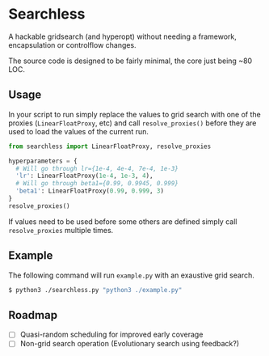 # Searchless
A hackable gridsearch (and hyperopt) without needing a framework, encapsulation or controlflow changes.

The source code is designed to be fairly minimal, the core just being ~80 LOC.

## Usage
In your script to run simply replace the values to grid search with one of the proxies (`LinearFloatProxy`, etc)
and call `resolve_proxies()` before they are used to load the values of the current run.

```py
from searchless import LinearFloatProxy, resolve_proxies

hyperparameters = {
  # Will go through lr={1e-4, 4e-4, 7e-4, 1e-3}
  'lr': LinearFloatProxy(1e-4, 1e-3, 4),
  # Will go through beta1={0.99, 0.9945, 0.999}
  'beta1': LinearFloatProxy(0.99, 0.999, 3)
}
resolve_proxies()
```

If values need to be used before some others are defined simply call `resolve_proxies` multiple times.

## Example
The following command will run `example.py` with an exaustive grid search.

```sh
$ python3 ./searchless.py "python3 ./example.py"
```

## Roadmap
* [ ] Quasi-random scheduling for improved early coverage
* [ ] Non-grid search operation (Evolutionary search using feedback?)